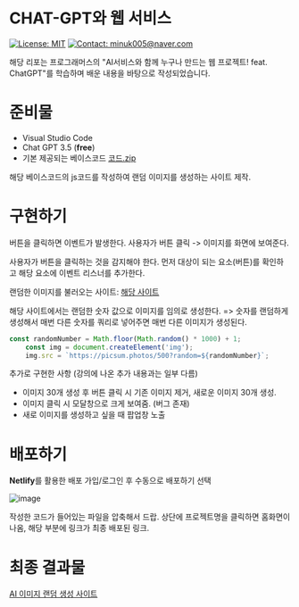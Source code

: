 # CHAT-GPT와 웹 서비스

[![License: MIT](https://img.shields.io/badge/License-MIT-yellow.svg)](https://opensource.org/licenses/MIT)
[![Contact: minuk005@naver.com](https://img.shields.io/badge/Contact-minuk005@naver.com-important)](mailto:minuk005@naver.com)

해당 리포는 프로그래머스의 "AI서비스와 함께 누구나 만드는 웹 프로젝트! feat. ChatGPT"를 학습하며 배운 내용을 바탕으로 작성되었습니다.

# 준비물
- Visual Studio Code
- Chat GPT 3.5 (**free**)
- 기본 제공되는 베이스코드 [코드.zip](https://github.com/SAMEZ-0129/Web_Service_with.Chat-GPT/files/13863207/default.zip)

해당 베이스코드의 js코드를 작성하여 랜덤 이미지를 생성하는 사이트 제작.

# 구현하기
버튼을 클릭하면 이벤트가 발생한다. 사용자가 버튼 클릭 -> 이미지를 화면에 보여준다.

사용자가 버튼을 클릭하는 것을 감지해야 한다. 먼저 대상이 되는 요소(버튼)를 확인하고 해당 요소에 이벤트 리스너를 추가한다.

랜덤한 이미지를 불러오는 사이트: [해당 사이트](https://picsum.photos/)

해당 사이트에서는 랜덤한 숫자 값으로 이미지를 임의로 생성한다.
=> 숫자를 랜덤하게 생성해서 매번 다른 숫자를 쿼리로 넣어주면 매번 다른 이미지가 생성된다.

```javascript
const randomNumber = Math.floor(Math.random() * 1000) + 1;
    const img = document.createElement('img');
    img.src = `https://picsum.photos/500?random=${randomNumber}`;
```

추가로 구현한 사항 (강의에 나온 추가 내용과는 일부 다름)
- 이미지 30개 생성 후 버튼 클릭 시 기존 이미지 제거, 새로운 이미지 30개 생성.
- 이미지 클릭 시 모달창으로 크게 보여줌. (버그 존재)
- 새로 이미지를 생성하고 싶을 때 팝업창 노출

# 배포하기
**Netlify**를 활용한 배포
가입/로그인 후 수동으로 배포하기 선택

![image](https://github.com/SAMEZ-0129/Web_Service_with.Chat-GPT/assets/81644075/c7782a48-151b-4f97-802b-a8a442870371)

작성한 코드가 들어있는 파일을 압축해서 드랍.
상단에 프로젝트명을 클릭하면 홈화면이 나옴, 해당 부분에 링크가 최종 배포된 링크.

# 최종 결과물
[AI 이미지 랜덤 생성 사이트](https://65a2c45ce7ac41e17bc30f1f--jolly-crumble-525158.netlify.app/)
